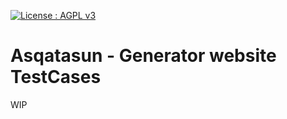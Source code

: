 [![License : AGPL v3](https://img.shields.io/badge/License-AGPL3-blue.svg)](LICENSE)

# Asqatasun - Generator website TestCases

WIP
